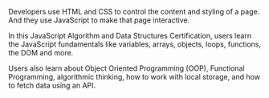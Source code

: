Developers use HTML and CSS to control the content and styling of a page. And they use JavaScript to make that page interactive.

In this JavaScript Algorithm and Data Structures Certification, users learn the JavaScript fundamentals like variables, arrays, objects, loops, functions, the DOM and more.

Users also learn about Object Oriented Programming (OOP), Functional Programming, algorithmic thinking, how to work with local storage, and how to fetch data using an API.